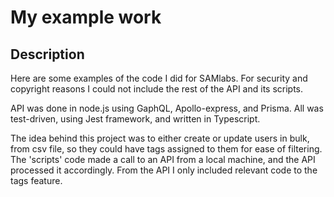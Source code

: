 # My example work

## Description

Here are some examples of the code I did for SAMlabs. For security and copyright reasons I could not include the rest of the API and its scripts.

API was done in node.js using GaphQL, Apollo-express, and Prisma. All was test-driven, using Jest framework, and written in Typescript.

The idea behind this project was to either create or update users in bulk, from csv file, so they could have tags assigned to them for ease of filtering.
The 'scripts' code made a call to an API from a local machine, and the API processed it accordingly.
From the API I only included relevant code to the tags feature.
